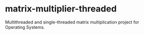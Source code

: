 # matrix-multiplier-threaded
Multithreaded and single-threaded matrix multiplication project for  Operating Systems.
